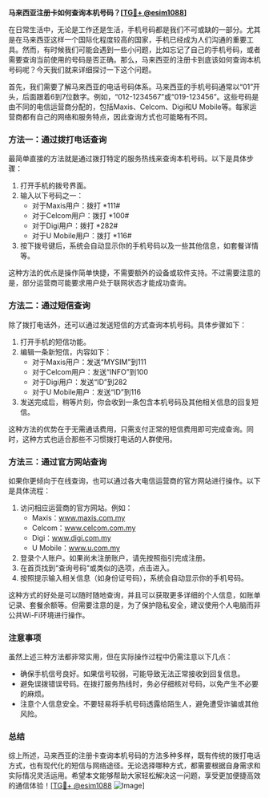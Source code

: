 **马来西亚注册卡如何查询本机号码？[[TG💪+ @esim1088](https://t.me/s/esim1088)]**

在日常生活中，无论是工作还是生活，手机号码都是我们不可或缺的一部分。尤其是在马来西亚这样一个国际化程度较高的国家，手机已经成为人们沟通的重要工具。然而，有时候我们可能会遇到一些小问题，比如忘记了自己的手机号码，或者需要查询当前使用的号码是否正确。那么，马来西亚的注册卡到底该如何查询本机号码呢？今天我们就来详细探讨一下这个问题。

首先，我们需要了解马来西亚的电话号码体系。马来西亚的手机号码通常以“01”开头，后面跟着6到7位数字。例如，“012-1234567”或“019-123456”。这些号码是由不同的电信运营商分配的，包括Maxis、Celcom、Digi和U Mobile等。每家运营商都有自己的网络和服务特点，因此查询方式也可能略有不同。

### **方法一：通过拨打电话查询**

最简单直接的方法就是通过拨打特定的服务热线来查询本机号码。以下是具体步骤：

1. 打开手机的拨号界面。
2. 输入以下号码之一：
   - 对于Maxis用户：拨打 *111#
   - 对于Celcom用户：拨打 *100#
   - 对于Digi用户：拨打 *282#
   - 对于U Mobile用户：拨打 *116#
3. 按下拨号键后，系统会自动显示你的手机号码以及一些其他信息，如套餐详情等。

这种方法的优点是操作简单快捷，不需要额外的设备或软件支持。不过需要注意的是，部分运营商可能要求用户处于联网状态才能成功查询。

### **方法二：通过短信查询**

除了拨打电话外，还可以通过发送短信的方式查询本机号码。具体步骤如下：

1. 打开手机的短信功能。
2. 编辑一条新短信，内容如下：
   - 对于Maxis用户：发送“MYSIM”到111
   - 对于Celcom用户：发送“INFO”到100
   - 对于Digi用户：发送“ID”到282
   - 对于U Mobile用户：发送“ID”到116
3. 发送完成后，稍等片刻，你会收到一条包含本机号码及其他相关信息的回复短信。

这种方法的优势在于无需通话费用，只需支付正常的短信费用即可完成查询。同时，这种方式也适合那些不习惯拨打电话的人群使用。

### **方法三：通过官方网站查询**

如果你更倾向于在线查询，也可以通过各大电信运营商的官方网站进行操作。以下是具体流程：

1. 访问相应运营商的官方网站。例如：
   - Maxis：www.maxis.com.my
   - Celcom：www.celcom.com.my
   - Digi：www.digi.com.my
   - U Mobile：www.u.com.my
2. 登录个人账户。如果尚未注册账户，请先按照指引完成注册。
3. 在首页找到“查询号码”或类似的选项，点击进入。
4. 按照提示输入相关信息（如身份证号码），系统会自动显示你的手机号码。

这种方式的好处是可以随时随地查询，并且可以获取更多详细的个人信息，如账单记录、套餐余额等。但需要注意的是，为了保护隐私安全，建议使用个人电脑而非公共Wi-Fi环境进行操作。

### **注意事项**

虽然上述三种方法都非常实用，但在实际操作过程中仍需注意以下几点：

- 确保手机信号良好。如果信号较弱，可能导致无法正常接收到回复信息。
- 避免误拨错误号码。在拨打服务热线时，务必仔细核对号码，以免产生不必要的麻烦。
- 注意个人信息安全。不要轻易将手机号码透露给陌生人，避免遭受诈骗或其他风险。

### **总结**

综上所述，马来西亚的注册卡查询本机号码的方法多种多样，既有传统的拨打电话方式，也有现代化的短信与网络途径。无论选择哪种方式，都需要根据自身需求和实际情况灵活运用。希望本文能够帮助大家轻松解决这一问题，享受更加便捷高效的通信体验！[[TG💪+ @esim1088](https://t.me/s/esim1088) ![Image](https://i.postimg.cc/4NQfJmqS/Snipaste-2025-05-13-00-14-12.png)]